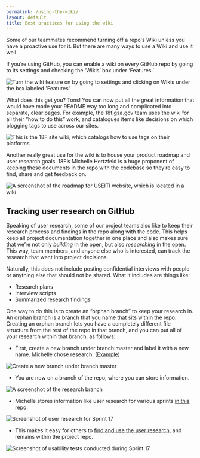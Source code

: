 ```yaml
---
permalink: /using-the-wiki/
layout: default
title: Best practices for using the wiki
---
```


Some of our teammates recommend turning off a repo's Wiki unless you have a proactive use for it. But there are many ways to use a Wiki and use it well.

If you’re using GitHub, you can enable a wiki on every GitHub repo by going to its settings and checking the ‘Wikis’ box under ‘Features.’

<img src="{{site.baseurl}}/images/wiki1.png" alt="Turn the wiki feature on by going to settings and clicking on Wikis under the box labeled 'Features'">

What does this get you? Tons! You can now put all the great information that would have made your README way too long and complicated into separate, clear pages. For example, the 18f.gsa.gov team uses the wiki for all their “how to do this” work, and catalogues items like decisions on which blogging tags to use across our sites.

<img src="{{site.baseurl}}/images/wiki2.png" alt="This is the 18F site wiki, which catalogs how to use tags on their platforms.">

Another really great use for the wiki is to house your product roadmap and user research goals. 18F’s Michelle Hertzfeld is a huge proponent of keeping these documents in the repo with the codebase so they’re easy to find, share and get feedback on.

<img src="{{site.baseurl}}/images/wiki3.png" alt="A screenshot of the roadmap for USEITI website, which is located in a wiki">

## Tracking user research on GitHub

Speaking of user research, some of our project teams also like to keep their research process and findings in the repo along with the code. This helps keep all project documentation together in one place and also makes sure that we’re not only *building* in the open, but also *researching* in the open. This way, team members ,and anyone else who is interested, can track the research that went into project decisions.

Naturally, this does not include posting confidential interviews with people or anything else that should not be shared. What it includes are things like:
* Research plans
* Interview scripts
* Summarized research findings

One way to do this is to create an “orphan branch” to keep your research in. An orphan branch is a branch that you name that sits within the repo. Creating an orphan branch lets you have a completely different file structure from the rest of the repo in that branch, and you can put all of your research within that branch, as follows:

* First, create a new branch under branch:master and label it with a new name. Michelle chose research. ([Example](https://github.com/18F/doi-extractives-data/tree/research))

<img src="{{site.baseurl}}/images/wiki4.png" alt="Create a new branch under branch:master">

* You are now on a branch of the repo, where you can store information.

<img src="{{site.baseurl}}/images/wiki5.png" alt="A screenshot of the research branch">

* Michelle stores information like user research for various sprints [in this repo](https://github.com/18F/doi-extractives-data/tree/research/research/sprint17).

<img src="{{site.baseurl}}/images/wiki6.png" alt="Screenshot of user research for Sprint 17">

* This makes it easy for others to [find and use the user research](https://github.com/18F/doi-extractives-data/blob/research/research/sprint17/sprint17_results.md), and remains within the project repo.

<img src="{{site.baseurl}}/images/wiki7.png" alt="Screenshot of usability tests conducted during Sprint 17">

